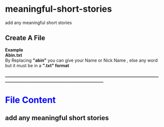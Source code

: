 # meaningful-short-stories
add any meaningful short stories
## <b> Create A File </b>
<p>
<b size="20px"> Example </b>
<br>
<b> Abin.txt </b> 
<br>By Replacing <b>"abin"</b> you can give your Name or Nick Name , else any word  but it must be in a <b>".txt" format <b>
</p>
___________________________________________________________________________________________________________________________

# <font  color='blue'><b> File Content </b></font>
<h2>add any meaningful short stories</h2>
